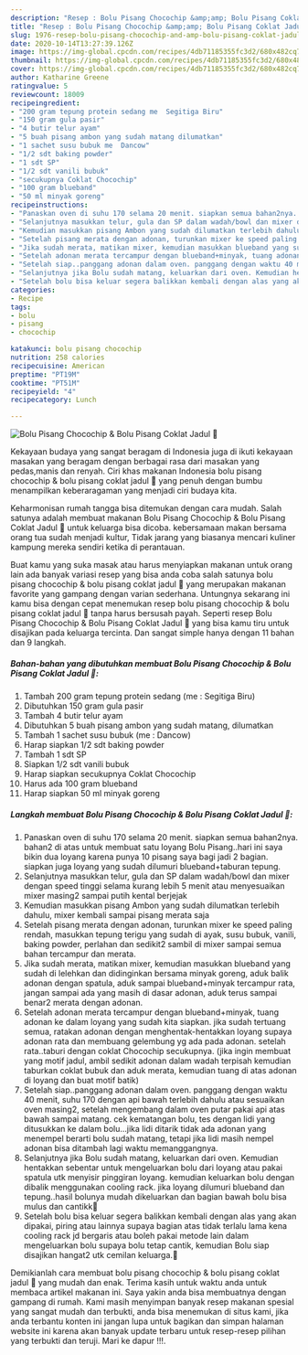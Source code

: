 ```yaml
---
description: "Resep : Bolu Pisang Chocochip &amp;amp; Bolu Pisang Coklat Jadul 🥰 Teruji"
title: "Resep : Bolu Pisang Chocochip &amp;amp; Bolu Pisang Coklat Jadul 🥰 Teruji"
slug: 1976-resep-bolu-pisang-chocochip-and-amp-bolu-pisang-coklat-jadul-teruji
date: 2020-10-14T13:27:39.126Z
image: https://img-global.cpcdn.com/recipes/4db71185355fc3d2/680x482cq70/bolu-pisang-chocochip-bolu-pisang-coklat-jadul-🥰-foto-resep-utama.jpg
thumbnail: https://img-global.cpcdn.com/recipes/4db71185355fc3d2/680x482cq70/bolu-pisang-chocochip-bolu-pisang-coklat-jadul-🥰-foto-resep-utama.jpg
cover: https://img-global.cpcdn.com/recipes/4db71185355fc3d2/680x482cq70/bolu-pisang-chocochip-bolu-pisang-coklat-jadul-🥰-foto-resep-utama.jpg
author: Katharine Greene
ratingvalue: 5
reviewcount: 18009
recipeingredient:
- "200 gram tepung protein sedang me  Segitiga Biru"
- "150 gram gula pasir"
- "4 butir telur ayam"
- "5 buah pisang ambon yang sudah matang dilumatkan"
- "1 sachet susu bubuk me  Dancow"
- "1/2 sdt baking powder"
- "1 sdt SP"
- "1/2 sdt vanili bubuk"
- "secukupnya Coklat Chocochip"
- "100 gram blueband"
- "50 ml minyak goreng"
recipeinstructions:
- "Panaskan oven di suhu 170 selama 20 menit. siapkan semua bahan2nya. bahan2 di atas untuk membuat satu loyang Bolu Pisang..hari ini saya bikin dua loyang karena punya 10 pisang saya bagi jadi 2 bagian. siapkan juga loyang yang sudah dilumuri blueband+taburan tepung."
- "Selanjutnya masukkan telur, gula dan SP dalam wadah/bowl dan mixer dengan speed tinggi selama kurang lebih 5 menit atau menyesuaikan mixer masing2 sampai putih kental berjejak"
- "Kemudian masukkan pisang Ambon yang sudah dilumatkan terlebih dahulu, mixer kembali sampai pisang merata saja"
- "Setelah pisang merata dengan adonan, turunkan mixer ke speed paling rendah, masukkan tepung terigu yang sudah di ayak, susu bubuk, vanili, baking powder, perlahan dan sedikit2 sambil di mixer sampai semua bahan tercampur dan merata."
- "Jika sudah merata, matikan mixer, kemudian masukkan blueband yang sudah di lelehkan dan didinginkan bersama minyak goreng, aduk balik adonan dengan spatula, aduk sampai blueband+minyak tercampur rata, jangan sampai ada yang masih di dasar adonan, aduk terus sampai benar2 merata dengan adonan."
- "Setelah adonan merata tercampur dengan blueband+minyak, tuang adonan ke dalam loyang yang sudah kita siapkan. jika sudah tertuang semua, ratakan adonan dengan menghentak-hentakkan loyang supaya adonan rata dan membuang gelembung yg ada pada adonan. setelah rata..taburi dengan coklat Chocochip secukupnya. (jika ingin membuat yang motif jadul, ambil sedikit adonan dalam wadah terpisah kemudian taburkan coklat bubuk dan aduk merata, kemudian tuang di atas adonan di loyang dan buat motif batik)"
- "Setelah siap..panggang adonan dalam oven. panggang dengan waktu 40 menit, suhu 170 dengan api bawah terlebih dahulu atau sesuaikan oven masing2, setelah mengembang dalam oven putar pakai api atas bawah sampai matang. cek kematangan bolu, tes dengan lidi yang ditusukkan ke dalam bolu...jika lidi ditarik tidak ada adonan yang menempel berarti bolu sudah matang, tetapi jika lidi masih nempel adonan bisa ditambah lagi waktu memanggangnya."
- "Selanjutnya jika Bolu sudah matang, keluarkan dari oven. Kemudian hentakkan sebentar untuk mengeluarkan bolu dari loyang atau pakai spatula utk menyisir pinggiran loyang. kemudian keluarkan bolu dengan dibalik menggunakan cooling rack. jika loyang dilumuri blueband dan tepung..hasil bolunya mudah dikeluarkan dan bagian bawah bolu bisa mulus dan cantikk🤩"
- "Setelah bolu bisa keluar segera balikkan kembali dengan alas yang akan dipakai, piring atau lainnya supaya bagian atas tidak terlalu lama kena cooling rack jd bergaris atau boleh pakai metode lain dalam mengeluarkan bolu supaya bolu tetap cantik, kemudian Bolu siap disajikan hangat2 utk cemilan keluarga.🥰"
categories:
- Recipe
tags:
- bolu
- pisang
- chocochip

katakunci: bolu pisang chocochip 
nutrition: 258 calories
recipecuisine: American
preptime: "PT19M"
cooktime: "PT51M"
recipeyield: "4"
recipecategory: Lunch

---
```



![Bolu Pisang Chocochip &amp; Bolu Pisang Coklat Jadul 🥰](https://img-global.cpcdn.com/recipes/4db71185355fc3d2/680x482cq70/bolu-pisang-chocochip-bolu-pisang-coklat-jadul-🥰-foto-resep-utama.jpg)

Kekayaan budaya yang sangat beragam di Indonesia juga di ikuti kekayaan masakan yang beragam dengan berbagai rasa dari masakan yang pedas,manis dan renyah. Ciri khas makanan Indonesia bolu pisang chocochip &amp; bolu pisang coklat jadul 🥰 yang penuh dengan bumbu menampilkan keberaragaman yang menjadi ciri budaya kita.


Keharmonisan rumah tangga bisa ditemukan dengan cara mudah. Salah satunya adalah membuat makanan Bolu Pisang Chocochip &amp; Bolu Pisang Coklat Jadul 🥰 untuk keluarga bisa dicoba. kebersamaan makan bersama orang tua sudah menjadi kultur, Tidak jarang yang biasanya mencari kuliner kampung mereka sendiri ketika di perantauan.



Buat kamu yang suka masak atau harus menyiapkan makanan untuk orang lain ada banyak variasi resep yang bisa anda coba salah satunya bolu pisang chocochip &amp; bolu pisang coklat jadul 🥰 yang merupakan makanan favorite yang gampang dengan varian sederhana. Untungnya sekarang ini kamu bisa dengan cepat menemukan resep bolu pisang chocochip &amp; bolu pisang coklat jadul 🥰 tanpa harus bersusah payah.
Seperti resep Bolu Pisang Chocochip &amp; Bolu Pisang Coklat Jadul 🥰 yang bisa kamu tiru untuk disajikan pada keluarga tercinta. Dan sangat simple hanya dengan 11 bahan dan 9 langkah.


<!--inarticleads1-->

##### Bahan-bahan yang dibutuhkan membuat Bolu Pisang Chocochip &amp; Bolu Pisang Coklat Jadul 🥰:

1. Tambah 200 gram tepung protein sedang (me : Segitiga Biru)
1. Dibutuhkan 150 gram gula pasir
1. Tambah 4 butir telur ayam
1. Dibutuhkan 5 buah pisang ambon yang sudah matang, dilumatkan
1. Tambah 1 sachet susu bubuk (me : Dancow)
1. Harap siapkan 1/2 sdt baking powder
1. Tambah 1 sdt SP
1. Siapkan 1/2 sdt vanili bubuk
1. Harap siapkan secukupnya Coklat Chocochip
1. Harus ada 100 gram blueband
1. Harap siapkan 50 ml minyak goreng




<!--inarticleads2-->

##### Langkah membuat  Bolu Pisang Chocochip &amp; Bolu Pisang Coklat Jadul 🥰:

1. Panaskan oven di suhu 170 selama 20 menit. siapkan semua bahan2nya. bahan2 di atas untuk membuat satu loyang Bolu Pisang..hari ini saya bikin dua loyang karena punya 10 pisang saya bagi jadi 2 bagian. siapkan juga loyang yang sudah dilumuri blueband+taburan tepung.
1. Selanjutnya masukkan telur, gula dan SP dalam wadah/bowl dan mixer dengan speed tinggi selama kurang lebih 5 menit atau menyesuaikan mixer masing2 sampai putih kental berjejak
1. Kemudian masukkan pisang Ambon yang sudah dilumatkan terlebih dahulu, mixer kembali sampai pisang merata saja
1. Setelah pisang merata dengan adonan, turunkan mixer ke speed paling rendah, masukkan tepung terigu yang sudah di ayak, susu bubuk, vanili, baking powder, perlahan dan sedikit2 sambil di mixer sampai semua bahan tercampur dan merata.
1. Jika sudah merata, matikan mixer, kemudian masukkan blueband yang sudah di lelehkan dan didinginkan bersama minyak goreng, aduk balik adonan dengan spatula, aduk sampai blueband+minyak tercampur rata, jangan sampai ada yang masih di dasar adonan, aduk terus sampai benar2 merata dengan adonan.
1. Setelah adonan merata tercampur dengan blueband+minyak, tuang adonan ke dalam loyang yang sudah kita siapkan. jika sudah tertuang semua, ratakan adonan dengan menghentak-hentakkan loyang supaya adonan rata dan membuang gelembung yg ada pada adonan. setelah rata..taburi dengan coklat Chocochip secukupnya. (jika ingin membuat yang motif jadul, ambil sedikit adonan dalam wadah terpisah kemudian taburkan coklat bubuk dan aduk merata, kemudian tuang di atas adonan di loyang dan buat motif batik)
1. Setelah siap..panggang adonan dalam oven. panggang dengan waktu 40 menit, suhu 170 dengan api bawah terlebih dahulu atau sesuaikan oven masing2, setelah mengembang dalam oven putar pakai api atas bawah sampai matang. cek kematangan bolu, tes dengan lidi yang ditusukkan ke dalam bolu...jika lidi ditarik tidak ada adonan yang menempel berarti bolu sudah matang, tetapi jika lidi masih nempel adonan bisa ditambah lagi waktu memanggangnya.
1. Selanjutnya jika Bolu sudah matang, keluarkan dari oven. Kemudian hentakkan sebentar untuk mengeluarkan bolu dari loyang atau pakai spatula utk menyisir pinggiran loyang. kemudian keluarkan bolu dengan dibalik menggunakan cooling rack. jika loyang dilumuri blueband dan tepung..hasil bolunya mudah dikeluarkan dan bagian bawah bolu bisa mulus dan cantikk🤩
1. Setelah bolu bisa keluar segera balikkan kembali dengan alas yang akan dipakai, piring atau lainnya supaya bagian atas tidak terlalu lama kena cooling rack jd bergaris atau boleh pakai metode lain dalam mengeluarkan bolu supaya bolu tetap cantik, kemudian Bolu siap disajikan hangat2 utk cemilan keluarga.🥰




Demikianlah cara membuat bolu pisang chocochip &amp; bolu pisang coklat jadul 🥰 yang mudah dan enak. Terima kasih untuk waktu anda untuk membaca artikel makanan ini. Saya yakin anda bisa membuatnya dengan gampang di rumah. Kami masih menyimpan banyak resep makanan spesial yang sangat mudah dan terbukti, anda bisa menemukan di situs kami, jika anda terbantu konten ini jangan lupa untuk bagikan dan simpan halaman website ini karena akan banyak update terbaru untuk resep-resep pilihan yang terbukti dan teruji. Mari ke dapur !!!. 
